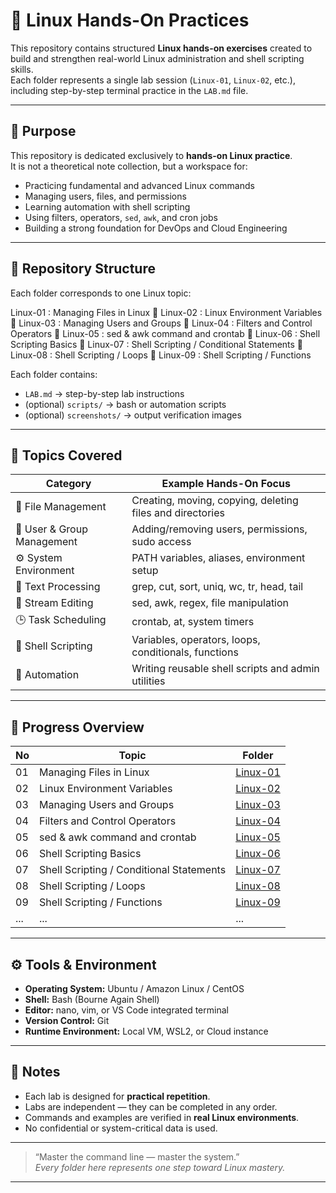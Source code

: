 # 🐧 Linux Hands-On Practices

This repository contains structured **Linux hands-on exercises** created to build and strengthen real-world Linux administration and shell scripting skills.  
Each folder represents a single lab session (`Linux-01`, `Linux-02`, etc.), including step-by-step terminal practice in the `LAB.md` file.

---

## 🎯 Purpose

This repository is dedicated exclusively to **hands-on Linux practice**.  
It is not a theoretical note collection, but a workspace for:

- Practicing fundamental and advanced Linux commands
- Managing users, files, and permissions
- Learning automation with shell scripting
- Using filters, operators, `sed`, `awk`, and cron jobs
- Building a strong foundation for DevOps and Cloud Engineering

---

## 🧩 Repository Structure

Each folder corresponds to one Linux topic:

Linux-01 : Managing Files in Linux
📁 Linux-02 : Linux Environment Variables
📁 Linux-03 : Managing Users and Groups
📁 Linux-04 : Filters and Control Operators
📁 Linux-05 : sed & awk command and crontab
📁 Linux-06 : Shell Scripting Basics
📁 Linux-07 : Shell Scripting / Conditional Statements
📁 Linux-08 : Shell Scripting / Loops
📁 Linux-09 : Shell Scripting / Functions

Each folder contains:

- `LAB.md` → step-by-step lab instructions
- (optional) `scripts/` → bash or automation scripts
- (optional) `screenshots/` → output verification images

---

## 🧠 Topics Covered

| Category                   | Example Hands-On Focus                                    |
| -------------------------- | --------------------------------------------------------- |
| 📂 File Management         | Creating, moving, copying, deleting files and directories |
| 👥 User & Group Management | Adding/removing users, permissions, sudo access           |
| ⚙️ System Environment      | PATH variables, aliases, environment setup                |
| 🔎 Text Processing         | grep, cut, sort, uniq, wc, tr, head, tail                 |
| 🧱 Stream Editing          | sed, awk, regex, file manipulation                        |
| 🕒 Task Scheduling         | crontab, at, system timers                                |
| 🧮 Shell Scripting         | Variables, operators, loops, conditionals, functions      |
| 🧰 Automation              | Writing reusable shell scripts and admin utilities        |

---

## 🧾 Progress Overview

| No  | Topic                                    | Folder                 |
| --- | ---------------------------------------- | ---------------------- |
| 01  | Managing Files in Linux                  | [Linux-01](./Linux-01) |
| 02  | Linux Environment Variables              | [Linux-02](./Linux-02) |
| 03  | Managing Users and Groups                | [Linux-03](./Linux-03) |
| 04  | Filters and Control Operators            | [Linux-04](./Linux-04) |
| 05  | sed & awk command and crontab            | [Linux-05](./Linux-05) |
| 06  | Shell Scripting Basics                   | [Linux-06](./Linux-06) |
| 07  | Shell Scripting / Conditional Statements | [Linux-07](./Linux-07) |
| 08  | Shell Scripting / Loops                  | [Linux-08](./Linux-08) |
| 09  | Shell Scripting / Functions              | [Linux-09](./Linux-09) |
| ... | ...                                      | ...                    |

---

## ⚙️ Tools & Environment

- **Operating System:** Ubuntu / Amazon Linux / CentOS
- **Shell:** Bash (Bourne Again Shell)
- **Editor:** nano, vim, or VS Code integrated terminal
- **Version Control:** Git
- **Runtime Environment:** Local VM, WSL2, or Cloud instance

---

## 📌 Notes

- Each lab is designed for **practical repetition**.
- Labs are independent — they can be completed in any order.
- Commands and examples are verified in **real Linux environments**.
- No confidential or system-critical data is used.

---

> “Master the command line — master the system.”  
> _Every folder here represents one step toward Linux mastery._

---
